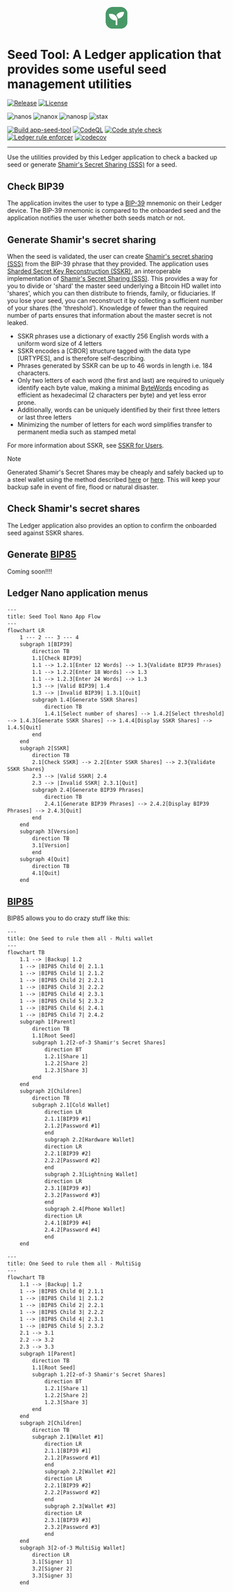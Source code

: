 <p align="center"><img src="icons/seed_tool.png" alt="Seed Tool" style="width:10%;height:10%"/></p>

# Seed Tool: A Ledger application that provides some useful seed management utilities

[![Release](https://img.shields.io/github/release/aido/app-seed-tool)](https://github.com/aido/app-seed-tool/releases)
[![License](https://img.shields.io/github/license/aido/app-seed-tool)](https://github.com/aido/app-seed-tool/blob/develop/LICENSE)

![nanos](https://img.shields.io/badge/nanos-working-green)
![nanox](https://img.shields.io/badge/nanox-working-green])
![nanosp](https://img.shields.io/badge/nanosp-working-green)
![stax](https://img.shields.io/badge/stax-in_progress-orange)

[![Build app-seed-tool](https://github.com/aido/app-seed-tool/actions/workflows/ci-workflow.yml/badge.svg)](https://github.com/aido/app-seed-tool/actions/workflows/ci-workflow.yml)
[![CodeQL](https://github.com/aido/app-seed-tool/actions/workflows/codeql-workflow.yml/badge.svg)](https://github.com/aido/app-seed-tool/actions/workflows/codeql-workflow.yml)
[![Code style check](https://github.com/aido/app-seed-tool/actions/workflows/lint-workflow.yml/badge.svg)](https://github.com/aido/app-seed-tool/actions/workflows/lint-workflow.yml)
[![Ledger rule enforcer](https://github.com/aido/app-seed-tool/actions/workflows/ledger-rule-enforcer.yml/badge.svg)](https://github.com/aido/app-seed-tool/actions/workflows/ledger-rule-enforcer.yml)
[![codecov](https://codecov.io/gh/aido/app-seed-tool/branch/develop/graph/badge.svg?token=uCkGEbhGl3)](https://codecov.io/gh/aido/app-seed-tool/tree/develop)

---

Use the utilities provided by this Ledger application to check a backed up seed or generate [Shamir's Secret Sharing (SSS)](https://en.wikipedia.org/wiki/Shamir%27s_secret_sharing) for a seed.

## Check BIP39
The application invites the user to type a [BIP-39](https://github.com/bitcoin/bips/blob/master/bip-0039.mediawiki) mnemonic on their Ledger device. The BIP-39 mnemonic is compared to the onboarded seed and the application notifies the user whether both seeds match or not.

## Generate Shamir's secret sharing
When the seed is validated, the user can create [Shamir's secret sharing (SSS)](https://en.wikipedia.org/wiki/Shamir%27s_secret_sharing) from the BIP-39 phrase that they provided.
The application uses [Sharded Secret Key Reconstruction (SSKR)](https://github.com/BlockchainCommons/Research/blob/master/papers/bcr-2020-011-sskr.md), an interoperable implementation of [Shamir's Secret Sharing (SSS)](https://en.wikipedia.org/wiki/Shamir%27s_secret_sharing). This provides a way for you to divide or 'shard' the master seed underlying a Bitcoin HD wallet into 'shares', which you can then distribute to friends, family, or fiduciaries. If you lose your seed, you can reconstruct it by collecting a sufficient number of your shares (the 'threshold'). Knowledge of fewer than the required number of parts ensures that information about the master secret is not leaked.

* SSKR phrases use a dictionary of exactly 256 English words with a uniform word size of 4 letters
* SSKR encodes a [CBOR] structure tagged with the data type [URTYPES], and is therefore self-describing.
* Phrases generated by SSKR can be up to 46 words in length i.e. 184 characters.
* Only two letters of each word (the first and last) are required to uniquely identify each byte value, making a minimal [ByteWords](https://github.com/BlockchainCommons/Research/blob/master/papers/bcr-2020-012-bytewords.md) encoding as efficient as hexadecimal (2 characters per byte) and yet less error prone.
* Additionally, words can be uniquely identified by their first three letters or last three letters
* Minimizing the number of letters for each word simplifies transfer to permanent media such as stamped metal

For more information about SSKR, see [SSKR for Users](https://github.com/BlockchainCommons/crypto-commons/blob/master/Docs/sskr-users.md).

> [!NOTE]
> Generated Shamir's Secret Shares may be cheaply and safely backed up to a steel wallet using the method described [here](https://blockmit.com/english/guides/diy/make-cold-wallet-washers/) or [here](https://jlopp.github.io/metal-bitcoin-storage-reviews/reviews/safu-ninja/). This will keep your backup safe in event of fire, flood or natural disaster.

## Check Shamir's secret shares
The Ledger application also provides an option to confirm the onboarded seed against SSKR shares.

## Generate [BIP85](https://github.com/bitcoin/bips/blob/master/bip-0085.mediawiki)
Coming soon!!!!

## Ledger Nano application menus
```mermaid
---
title: Seed Tool Nano App Flow
---
flowchart LR
    1 --- 2 --- 3 --- 4
    subgraph 1[BIP39]
        direction TB
        1.1[Check BIP39]
        1.1 --> 1.2.1[Enter 12 Words] --> 1.3{Validate BIP39 Phrases}
        1.1 --> 1.2.2[Enter 18 Words] --> 1.3
        1.1 --> 1.2.3[Enter 24 Words] --> 1.3
        1.3 --> |Valid BIP39| 1.4
        1.3 --> |Invalid BIP39| 1.3.1[Quit]
        subgraph 1.4[Generate SSKR Shares]
            direction TB
            1.4.1[Select number of shares] --> 1.4.2[Select threshold] --> 1.4.3[Generate SSKR Shares] --> 1.4.4[Display SSKR Shares] --> 1.4.5[Quit]
        end
    end
    subgraph 2[SSKR]
        direction TB
        2.1[Check SSKR] --> 2.2[Enter SSKR Shares] --> 2.3{Validate SSKR Shares}
        2.3 --> |Valid SSKR| 2.4
        2.3 --> |Invalid SSKR| 2.3.1[Quit]
        subgraph 2.4[Generate BIP39 Phrases]
            direction TB
            2.4.1[Generate BIP39 Phrases] --> 2.4.2[Display BIP39 Phrases] --> 2.4.3[Quit]
        end
    end
    subgraph 3[Version]
        direction TB
        3.1[Version]
        end
    subgraph 4[Quit]
        direction TB
        4.1[Quit]
    end
```

## [BIP85](https://github.com/bitcoin/bips/blob/master/bip-0085.mediawiki)
BIP85 allows you to do crazy stuff like this:
```mermaid
---
title: One Seed to rule them all - Multi wallet
---
flowchart TB
    1.1 --> |Backup| 1.2
    1 --> |BIP85 Child 0| 2.1.1
    1 --> |BIP85 Child 1| 2.1.2
    1 --> |BIP85 Child 2| 2.2.1
    1 --> |BIP85 Child 3| 2.2.2
    1 --> |BIP85 Child 4| 2.3.1
    1 --> |BIP85 Child 5| 2.3.2
    1 --> |BIP85 Child 6| 2.4.1
    1 --> |BIP85 Child 7| 2.4.2
    subgraph 1[Parent]
        direction TB
        1.1[Root Seed]
        subgraph 1.2[2-of-3 Shamir's Secret Shares]
            direction BT
            1.2.1[Share 1]
            1.2.2[Share 2]
            1.2.3[Share 3]
        end
    end
    subgraph 2[Children]
        direction TB
        subgraph 2.1[Cold Wallet]
            direction LR
            2.1.1[BIP39 #1]
            2.1.2[Password #1]
            end
            subgraph 2.2[Hardware Wallet]
            direction LR
            2.2.1[BIP39 #2]
            2.2.2[Password #2]
            end
            subgraph 2.3[Lightning Wallet]
            direction LR
            2.3.1[BIP39 #3]
            2.3.2[Password #3]
            end
            subgraph 2.4[Phone Wallet]
            direction LR
            2.4.1[BIP39 #4]
            2.4.2[Password #4]
            end
    end
```
```mermaid
---
title: One Seed to rule them all - MultiSig
---
flowchart TB
    1.1 --> |Backup| 1.2
    1 --> |BIP85 Child 0| 2.1.1
    1 --> |BIP85 Child 1| 2.1.2
    1 --> |BIP85 Child 2| 2.2.1
    1 --> |BIP85 Child 3| 2.2.2
    1 --> |BIP85 Child 4| 2.3.1
    1 --> |BIP85 Child 5| 2.3.2
    2.1 --> 3.1
    2.2 --> 3.2
    2.3 --> 3.3
    subgraph 1[Parent]
        direction TB
        1.1[Root Seed]
        subgraph 1.2[2-of-3 Shamir's Secret Shares]
            direction BT
            1.2.1[Share 1]
            1.2.2[Share 2]
            1.2.3[Share 3]
        end
    end
    subgraph 2[Children]
        direction TB
        subgraph 2.1[Wallet #1]
            direction LR
            2.1.1[BIP39 #1]
            2.1.2[Password #1]
            end
            subgraph 2.2[Wallet #2]
            direction LR
            2.2.1[BIP39 #2]
            2.2.2[Password #2]
            end
            subgraph 2.3[Wallet #3]
            direction LR
            2.3.1[BIP39 #3]
            2.3.2[Password #3]
            end
    end
    subgraph 3[2-of-3 MultiSig Wallet]
        direction LR
        3.1[Signer 1]
        3.2[Signer 2]
        3.3[Signer 3]
    end
```

